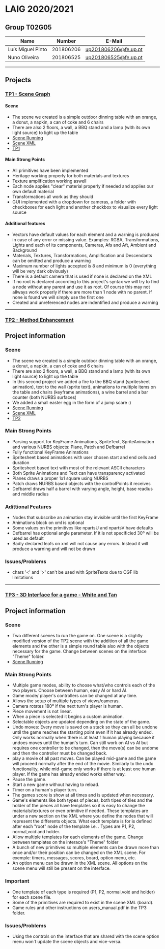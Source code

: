 # LAIG 2020/2021

## Group T02G05
| Name                      | Number    | E-Mail               |
| ------------------------- | --------- | ------------------   |
| Luís Miguel Pinto         | 201806206 | up201806206@fe.up.pt |
| Nuno Oliveira             | 201806525 | up201806525@fe.up.pt |

----

## Projects

### [TP1 - Scene Graph](TP1)

#### Scene
  - The scene we created is a simple outdoor dinning table with an orange, a donut, a napkin, a can of coke and 6 chairs
  - There are also 2 floors, a wall, a BBQ stand and a lamp (with its own light source) to light up the table
  - [Scene Running](https://web.fe.up.pt/~up201806206/laig/TP1/)
  - [Scene XML](./TP1/scenes/envio.xml)
  - [TP1](./TP1)

#### Main Strong Points
  - All primitives have been implemented
  - Heritage working properly for both materials and textures
  - Texture amplification working aswell
  - Each node applies "clear" material properly if needed and applies our own default material
  - Transformations all work as they should
  - GUI implemented with a dropdown for cameras, a folder with checkboxes for each light and another checkbox to visualize every light source

#### Additional features
  - Vectors have default values for each element and a warning is produced in case of any error or missing value. Examples: RGBA, Transformations, Lights and each of its components, Cameras, Afs and Aft, Ambient and Background
  - Materials, Textures, Transformations, Amplification and Descendants can be omitted and produce a warning
  - Maximum number of lights accepted is 8 and minimum is 0 (everything will be very dark obviously)
  - There is a default camera that is used if none is declared on the XML
  - If no root is declared according to this project's syntax we will try to find a node without any parent and use it as root. Of course this may not allways work properly if there are more than 1 node with no parent. If none is found we will simply use the first one
  - Created and unreferenced nodes are indentified and produce a warning

-----

### [TP2 - Method Enhancement](TP2)
## Project information

### Scene
  - The scene we created is a simple outdoor dinning table with an orange, a donut, a napkin, a can of coke and 6 chairs
  - There are also 2 floors, a wall, a BBQ stand and a lamp (with its own light source) to light up the table
  - In this second project we added a fire to the BBQ stand (spritesheet animation), text to the wall (sprite text), animations to multiple items on the table and chairs (keyframe animations), a wine barrel and a bar counter (both NURBS surfaces)
  - We added a small easter egg in the form of a jump scare :)
  - [Scene Running](https://web.fe.up.pt/~up201806206/laig/TP2/)
  - [Scene XML](./TP2/scenes/LAIG_TP2_T2_G05.xml)
  - [TP2](./TP2)

### Main Strong Points
  - Parsing support for KeyFrame Animations, SpriteText, SpriteAnimation and various NURBS objects: Plane, Patch and Defbarrel
  - Fully functional KeyFrame Animations 
  - Spritesheet based animations with user chosen start and end cells and duration
  - Spritesheet based text with most of the relevant ASCII characters
  - Both Sprite Animations and Text can have transparency activated
  - Planes draws a proper 1x1 square using NURBS
  - Patch draws NURBS based objects with the controlPoints it receives
  - Defbarrel draws half a barrel with varying angle, height, base readius and middle radius

### Adittional Features
  - Nodes that subscribe an animation stay invisible until the first KeyFrame
  - Animations block on xml is optional
  - Some values on the primitives like npartsU and npartsV have defaults
  - Defbarrel has optional angle parameter. If it is not specificied 30º will be used as default
  - Badly declared leafs on xml will not cause any errors. Instead it will produce a warning and will not be drawn

### Issues/Problems
  - chars '<' and '>' can't be used with SpriteTexts due to CGF lib limitations


----

### [TP3 - 3D Interface for a game - White and Tan](TP3)
## Project information
### Scene
  - Two different scenes to run the game on. One scene is a slightly modified version of the TP2 scene with the addition of all the game elements and the other is a simple round table also with the objects necessary for the game. Change between scenes on the interface "Theme" folder.
  - [Scene Running](https://web.fe.up.pt/~up201806206/laig/TP3/)

### Main Strong Points
  - Multiple game modes, ability to choose what/who controls each of the two players. Choose between human, easy AI or hard AI.
  - Game mode/ player's controllers can be changed at any time.
  - Allows the setup of multiple types of views/cameras.
  - Camera rotates 180º if the next turn's player is human.
  - Piece movement is not linear.
  - When a piece is selected it begins a custom animation.
  - Selectable objects are updated depending on the state of the game.
  - Undo moves: Every move is saved on a stack so they can all be undone until the game reaches the starting point even if it has already ended. Only works normally when there is at least 1 human playing because it undoes moves until the human's turn. Can still work on AI vs AI but requires one controller to be changed, then the move(s) can be undome and then the controller must be changed back.
  - play a movie of all past moves. Can be played mid-game and the game will proceed normally after the end of the movie. Similarly to the undo functionality, while mid-game only works if there is at least one human player. If the game has already ended works either way.
  - Pause the game.
  - Start a new game without having to reload.
  - Timer on a human's player turn.
  - The games score is show at all times and is updated when necessary.
  - Game's elements like both types of pieces, both tipes of tiles and the holder of the pieces all have templates so it is easy to change the materials/textures or even primitive if needed. These templates are under a new section on the XML <templates> where you define the nodes that will represent the differents objects. What each template is for is defined after each "root" node of the template i.e. <node id="P2piece" type="P2">. Types are P1, P2, normal,void and holder. 
  - Allow multiple templates for each elements of the game. Change between templates on the interace's "Theme" folder
  - A bunch of new primitives so multiple elements can be drawn more than once and/or their position can be changed on the XML scene. For exemple: timers, messages, scores, board, option menu, etc.
  - An option menu can be drawn in the XML scene. All options on the scene menu will still be present on the interface.

### Important
  - One template of each type is required (P1, P2, normal,void and holder) for each scene file.
  - Some of the primitives are required to exist in the scene XML (board).
  - Game rules and other instructions on users_manual.pdf in the TP3 folder.

### Issues/Problems

- Using the controls on the interface that are shared with the scene option menu won't update the scene objects and vice-versa.


